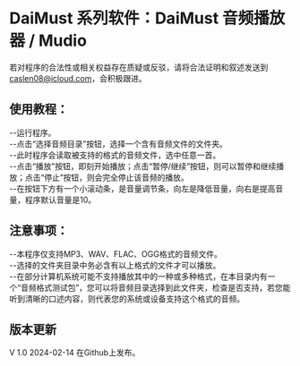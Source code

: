 # DaiMust 系列软件：DaiMust 音频播放器 / Mudio

若对程序的合法性或相关权益存在质疑或反驳，请将合法证明和叙述发送到 caslen08@icloud.com，会积极跟进。  

## 使用教程：
--运行程序。  
--点击“选择音频目录”按钮，选择一个含有音频文件的文件夹。  
--此时程序会读取被支持的格式的音频文件，选中任意一首。  
--点击“播放”按钮，即刻开始播放；点击“暂停/继续”按钮，则可以暂停和继续播放；点击“停止”按钮，则会完全停止该音频的播放。  
--在按钮下方有一个小滚动条，是音量调节条，向左是降低音量，向右是提高音量，程序默认音量是10。  

## 注意事项：
--本程序仅支持MP3、WAV、FLAC、OGG格式的音频文件。  
--选择的文件夹目录中务必含有以上格式的文件才可以播放。  
--在部分计算机系统可能不支持播放其中的一种或多种格式，在本目录内有一个“音频格式测试包”，您可以将音频目录选择到此文件夹，检查是否支持，若您能听到清晰的口述内容，则代表您的系统或设备支持这个格式的音频。  

## 版本更新
V 1.0 2024-02-14 在Github上发布。  
